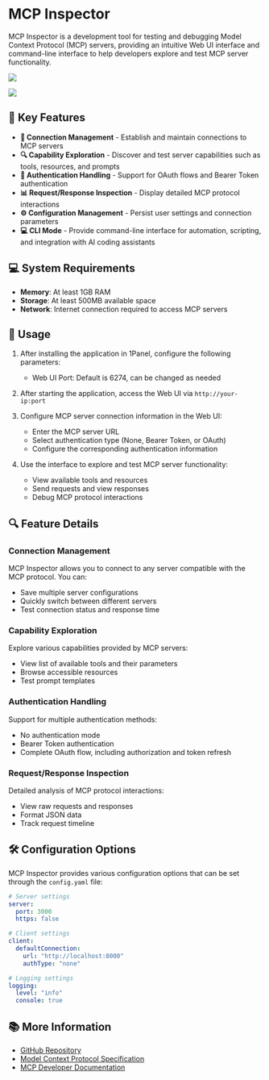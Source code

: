 # MCP Inspector

MCP Inspector is a development tool for testing and debugging Model Context Protocol (MCP) servers, providing an intuitive Web UI interface and command-line interface to help developers explore and test MCP server functionality.

![](https://cdn.jsdelivr.net/gh/xiaoY233/PicList@main/public/assets/MCP-Inspector.png)

![](https://img.shields.io/badge/Copyright-arch3rPro-ff9800?style=flat&logo=github&logoColor=white)

## 🚀 Key Features

- **🔌 Connection Management** - Establish and maintain connections to MCP servers
- **🔍 Capability Exploration** - Discover and test server capabilities such as tools, resources, and prompts
- **🔐 Authentication Handling** - Support for OAuth flows and Bearer Token authentication
- **📊 Request/Response Inspection** - Display detailed MCP protocol interactions
- **⚙️ Configuration Management** - Persist user settings and connection parameters
- **💻 CLI Mode** - Provide command-line interface for automation, scripting, and integration with AI coding assistants

## 💻 System Requirements

- **Memory**: At least 1GB RAM
- **Storage**: At least 500MB available space
- **Network**: Internet connection required to access MCP servers

## 🔧 Usage

1. After installing the application in 1Panel, configure the following parameters:
   - Web UI Port: Default is 6274, can be changed as needed

2. After starting the application, access the Web UI via `http://your-ip:port`

3. Configure MCP server connection information in the Web UI:
   - Enter the MCP server URL
   - Select authentication type (None, Bearer Token, or OAuth)
   - Configure the corresponding authentication information

4. Use the interface to explore and test MCP server functionality:
   - View available tools and resources
   - Send requests and view responses
   - Debug MCP protocol interactions

## 🔍 Feature Details

### Connection Management

MCP Inspector allows you to connect to any server compatible with the MCP protocol. You can:

- Save multiple server configurations
- Quickly switch between different servers
- Test connection status and response time

### Capability Exploration

Explore various capabilities provided by MCP servers:

- View list of available tools and their parameters
- Browse accessible resources
- Test prompt templates

### Authentication Handling

Support for multiple authentication methods:

- No authentication mode
- Bearer Token authentication
- Complete OAuth flow, including authorization and token refresh

### Request/Response Inspection

Detailed analysis of MCP protocol interactions:

- View raw requests and responses
- Format JSON data
- Track request timeline

## 🛠️ Configuration Options

MCP Inspector provides various configuration options that can be set through the `config.yaml` file:

```yaml
# Server settings
server:
  port: 3000
  https: false

# Client settings
client:
  defaultConnection:
    url: "http://localhost:8000"
    authType: "none"

# Logging settings
logging:
  level: "info"
  console: true
```

## 📚 More Information

- [GitHub Repository](https://github.com/modelcontextprotocol/inspector)
- [Model Context Protocol Specification](https://github.com/modelcontextprotocol/spec)
- [MCP Developer Documentation](https://github.com/modelcontextprotocol/inspector/wiki)